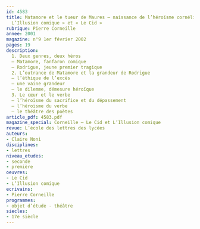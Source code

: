 ```yaml
---
id: 4583
title: Matamore et le tueur de Maures – naissance de l’héroïsme cornélien dans «
  L’Illusion comique » et « Le Cid »
rubrique: Pierre Corneille
annee: 2001
magazine: n°9 1er février 2002
pages: 19
description: 
  1. Deux genres, deux héros
  – Matamore, fanfaron comique
  – Rodrigue, jeune premier tragique
  2. L’outrance de Matamore et la grandeur de Rodrigue
  – l’éthique de l’excès
  – une vaine grandeur
  – le dilemme, démesure héroïque
  3. Le cœur et le verbe
  – l’héroïsme du sacrifice et du dépassement
  – l’héroïsme du verbe
  – le théâtre des poètes
article_pdf: 4583.pdf
magazine_special: Corneille – Le Cid et L’Illusion comique
revue: L’école des lettres des lycées
auteurs:
- Claire Noni
disciplines:
- lettres
niveau_etudes:
- seconde
- première
oeuvres:
- Le Cid
- L’Illusion comique
ecrivains:
- Pierre Corneille
programmes:
- objet d’étude - théâtre
siecles:
- 17e siècle
---
```

